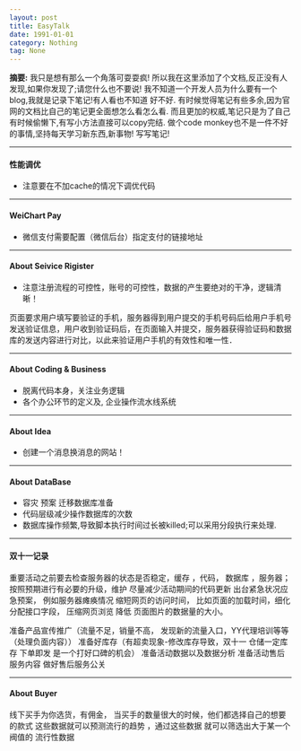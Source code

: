 ```yaml
---
layout: post
title: EasyTalk
date: 1991-01-01
category: Nothing
tag: None
---
```




**摘要:**
我只是想有那么一个角落可耍耍疯!
所以我在这里添加了个文档,反正没有人发现,如果你发现了;请您什么也不要说!
我不知道一个开发人员为什么要有一个blog,我就是记录下笔记!有人看也不知道
好不好.
有时候觉得笔记有些多余,因为官网的文档比自己的笔记更全面想怎么看怎么看.
而且更加的权威,笔记只是为了自己有时候偷懒下,有写小方法直接可以copy完结.
做个code monkey也不是一件不好的事情,坚持每天学习新东西,新事物!
写写笔记!

---

#### 性能调优

- 注意要在不加cache的情况下调优代码

---

#### WeiChart Pay
- 微信支付需要配置（微信后台）指定支付的链接地址

---

#### About Seivice Rigister

- 注意注册流程的可控性，账号的可控性，数据的产生要绝对的干净，逻辑清晰！
 
页面要求用户填写要验证的手机，服务器得到用户提交的手机号码后给用户手机号发送验证信息，用户收到验证码后，在页面输入并提交，服务器获得验证码和数据库的发送内容进行对比，以此来验证用户手机的有效性和唯一性．


--- 

#### About Coding & Business

- 脱离代码本身，关注业务逻辑
- 各个办公环节的定义及, 企业操作流水线系统


---

#### About Idea

- 创建一个消息换消息的网站！


---

#### About DataBase

- 容灾 预案 迁移数据库准备
- 代码层级减少操作数据库的次数
- 数据库操作频繁,导致脚本执行时间过长被killed;可以采用分段执行来处理.

---

#### 双十一记录

重要活动之前要去检查服务器的状态是否稳定，缓存 ，代码， 数据库 ，服务器；
按照预期进行有必要的升级，维护
尽量减少活动期间的代码更新
出台紧急状况应急预案， 例如服务器瘫痪情况
缩短网页的访问时间， 比如页面的加载时间，细化分配接口字段， 压缩网页浏览  降低 页面图片的数据量的大小。

准备产品宣传推广（流量不足，销量不高， 发现新的流量入口，YY代理培训等等（处理负面内容））
准备好库存（有超卖现象-修改库存导致，双十一  仓储一定库存  下单即发 是一个打好口碑的机会）
准备活动数据以及数据分析
准备活动售后服务内容
做好售后服务公关
 

---

#### About Buyer
线下买手为你选货，有佣金， 当买手的数量很大的时候，他们都选择自己的想要的款式 
这些数据就可以预测流行的趋势  ，通过这些数据 就可以筛选出大于某一个阀值的 流行性数据


